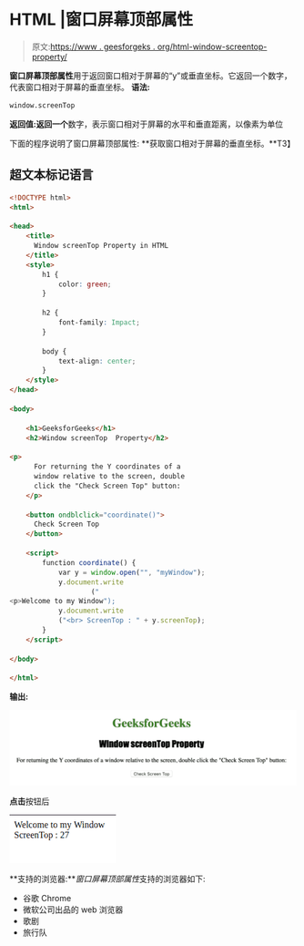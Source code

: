 # HTML |窗口屏幕顶部属性

> 原文:[https://www . geesforgeks . org/html-window-screentop-property/](https://www.geeksforgeeks.org/html-window-screentop-property/)

**窗口屏幕顶部属性**用于返回窗口相对于屏幕的“y”或垂直坐标。它返回一个数字，代表窗口相对于屏幕的垂直坐标。
**语法:**

```html
window.screenTop
```

**返回值:返回一个**数字，表示窗口相对于屏幕的水平和垂直距离，以像素为单位

下面的程序说明了窗口屏幕顶部属性:
**获取窗口相对于屏幕的垂直坐标。**T3】

## 超文本标记语言

```html
<!DOCTYPE html>
<html>

<head>
    <title>
      Window screenTop Property in HTML
    </title>
    <style>
        h1 {
            color: green;
        }

        h2 {
            font-family: Impact;
        }

        body {
            text-align: center;
        }
    </style>
</head>

<body>

    <h1>GeeksforGeeks</h1>
    <h2>Window screenTop  Property</h2>

<p>
      For returning the Y coordinates of a
      window relative to the screen, double
      click the "Check Screen Top" button:
    </p>

    <button ondblclick="coordinate()">
      Check Screen Top
    </button>

    <script>
        function coordinate() {
            var y = window.open("", "myWindow");
            y.document.write
                    ("
<p>Welcome to my Window");
            y.document.write
            ("<br> ScreenTop : " + y.screenTop);
        }
    </script>

</body>

</html>
```

**输出:**

![](img/447fc4d01dcb0477d14ffcad16490da1.png)

**点击**按钮后

![](img/00872cc85cac9fc31dc24d81ec9168b9.png)

**支持的浏览器:***窗口屏幕顶部属性*支持的浏览器如下:

*   谷歌 Chrome
*   微软公司出品的 web 浏览器
*   歌剧
*   旅行队